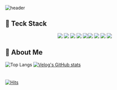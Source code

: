 

![header](https://capsule-render.vercel.app/api?type=venom&color=6FC7E1&height=300&section=header&text=Hyemin%20Lee&fontSize=90)

<h2> 📌 Teck Stack</h2>
<div style="display:flex; justify-content:center;">

<div>
<img src="https://img.shields.io/badge/JAVA-blueviolet?style=flat-square&logo=java&logoColor=white"/>
<img src="https://img.shields.io/badge/JavaScript-yellow?style=flat-square&logo=JavaScript&logoColor=white"/>
<img src="https://img.shields.io/badge/Python-3776AB?style=flat-square&logo=python&logoColor=white"/>
<img src="https://img.shields.io/badge/Node.js-339933?style=flat-square&logo=Node.js&logoColor=white"/>
<img src="https://img.shields.io/badge/React-61DAFB?style=flat-square&logo=react&logoColor=black">
</div>

<div>
<img src="https://img.shields.io/badge/MongoDB-ff69b4?style=flat-square&logo=MongoDB&logoColor=white"/>
<img src="https://img.shields.io/badge/Oracle-F80000?style=flat-square&logo=Oracle&logoColor=white"/>
<img src="https://img.shields.io/badge/Spring-6DB33F?style=flat-square&logo=spring&logoColor=white">
<img src="https://img.shields.io/badge/Spring Boot-6DB33F?style=flat-square&logo=spring-boot&logoColor=white">
</div>

</div>

<h2> 📌 About Me</h2>


![Top Langs](https://github-readme-stats.vercel.app/api/top-langs/?username=fever-max&layout=compact&theme=transparent)
[![Velog's GitHub stats](https://velog-readme-stats.vercel.app/api/list?name=fever-max)](https://velog.io/@fever-max) <a href="http://lovera.maxam.now.sh/">


#
[![Hits](https://hits.seeyoufarm.com/api/count/incr/badge.svg?url=https%3A%2F%2Fgithub.com%2Ffever-max%2Fhit-counter&count_bg=%2394AAFF&title_bg=%23555555&icon=&icon_color=%23E7E7E7&title=today&edge_flat=true)](https://hits.seeyoufarm.com)


